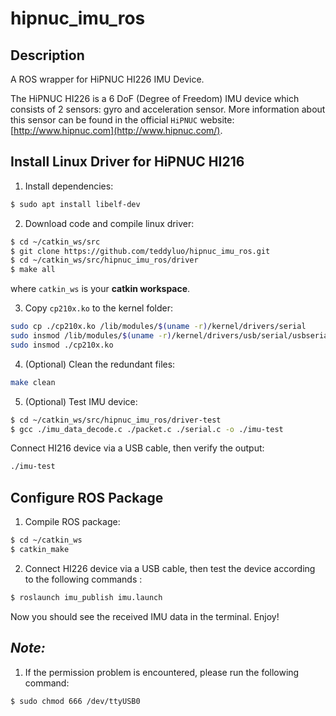 hipnuc_imu_ros
===================================

Description
----
A ROS wrapper for HiPNUC HI226 IMU Device.

The HiPNUC HI226 is a 6 DoF (Degree of Freedom) IMU device which consists of 2 sensors: gyro and acceleration sensor.
More information about this sensor can be found in the official `HiPNUC` website: [http://www.hipnuc.com](http://www.hipnuc.com/).

Install Linux Driver for HiPNUC HI216
-------------------------
1) Install dependencies:

``` bash
$ sudo apt install libelf-dev
```

2) Download code and compile linux driver:
``` bash
$ cd ~/catkin_ws/src
$ git clone https://github.com/teddyluo/hipnuc_imu_ros.git
$ cd ~/catkin_ws/src/hipnuc_imu_ros/driver
$ make all
``` 
where `catkin_ws` is your **catkin workspace**.

3) Copy `cp210x.ko` to the kernel folder:

``` bash
sudo cp ./cp210x.ko /lib/modules/$(uname -r)/kernel/drivers/serial
sudo insmod /lib/modules/$(uname -r)/kernel/drivers/usb/serial/usbserial.ko
sudo insmod ./cp210x.ko
```
4) (Optional) Clean the redundant files:
``` bash
make clean
```

5) (Optional) Test IMU device:
``` bash
$ cd ~/catkin_ws/src/hipnuc_imu_ros/driver-test
$ gcc ./imu_data_decode.c ./packet.c ./serial.c -o ./imu-test
```
Connect HI216 device via a USB cable, then verify the output:
``` bash
./imu-test
```


Configure ROS Package
---------------------------------

1. Compile ROS package:

``` bash
$ cd ~/catkin_ws
$ catkin_make
``` 

2. Connect HI226 device via a USB cable, then test the device according to the following commands :
``` bash
$ roslaunch imu_publish imu.launch
```

Now you should see the received IMU data in the terminal. Enjoy!


*Note:*
---------------------------------
1. If the permission problem is encountered, please run the following command:

``` bash
$ sudo chmod 666 /dev/ttyUSB0
```
